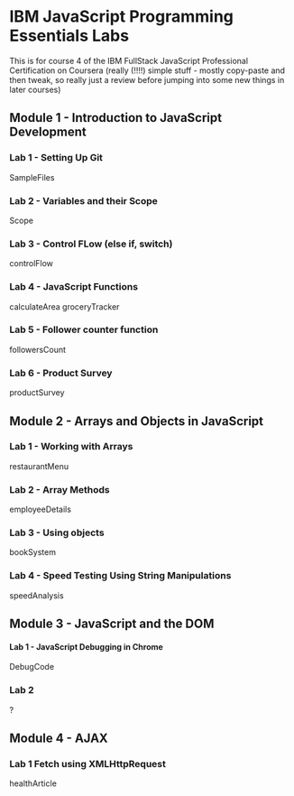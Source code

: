 # IBM JavaScript Programming Essentials Labs

This is for course 4 of the IBM FullStack JavaScript Professional Certification on Coursera
(really (!!!!) simple stuff - mostly copy-paste and then tweak, so really just a review before jumping into some new things in later courses)

## Module 1 - Introduction to JavaScript Development

### Lab 1 - Setting Up Git

SampleFiles

### Lab 2 - Variables and their Scope

Scope

### Lab 3 - Control FLow (else if, switch)

controlFlow

### Lab 4 - JavaScript Functions

calculateArea
groceryTracker

### Lab 5 - Follower counter function

followersCount

### Lab 6 - Product Survey

productSurvey

## Module 2 - Arrays and Objects in JavaScript

### Lab 1 - Working with Arrays

restaurantMenu

### Lab 2 - Array Methods

employeeDetails

### Lab 3 - Using objects

bookSystem

### Lab 4 - Speed Testing Using String Manipulations

speedAnalysis

## Module 3 - JavaScript and the DOM

#### Lab 1 - JavaScript Debugging in Chrome

DebugCode

### Lab 2

?

## Module 4 - AJAX

### Lab 1 Fetch using XMLHttpRequest

healthArticle
